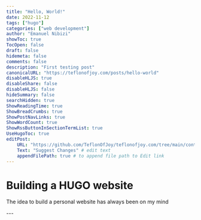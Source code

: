 ```yaml
---
title: "Hello, World!"
date: 2022-11-12
tags: ["hugo"]
categories: ["web development"]
author: "Emanuel Nibizi"
showToc: true
TocOpen: false
draft: false
hidemeta: false
comments: false
description: "First testing post"
canonicalURL: "https://teflonofjoy.com/posts/hello-world"
disableHLJS: true
disableShare: false
disableHLJS: false
hideSummary: false
searchHidden: true
ShowReadingTime: true
ShowBreadCrumbs: true
ShowPostNavLinks: true
ShowWordCount: true
ShowRssButtonInSectionTermList: true
UseHugoToc: true
editPost:
    URL: "https://github.com/TeflonOfJoy/teflonofjoy.com/tree/main/content"
    Text: "Suggest Changes" # edit text
    appendFilePath: true # to append file path to Edit link
---
```

<h1>Building a HUGO website</h1>
<p>The idea to build a personal website has always been on my mind</p>
---